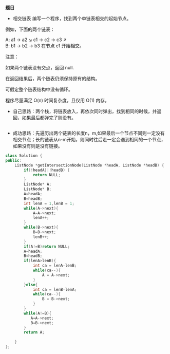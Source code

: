 **题目**

- 相交链表
编写一个程序，找到两个单链表相交的起始节点。

 

例如，下面的两个链表：

A:          a1 → a2
                   ↘
                     c1 → c2 → c3
                   ↗            
B:     b1 → b2 → b3
在节点 c1 开始相交。

 

注意：

如果两个链表没有交点，返回 null.

在返回结果后，两个链表仍须保持原有的结构。

可假定整个链表结构中没有循环。

程序尽量满足 O(n) 时间复杂度，且仅用 O(1) 内存。


- 自己思路：两个栈，将链表放入，再依次同时弹出，找到相同的时候，并返回，如果最后都弹完了则没有。

```c++
```

- 成功思路：先遍历出两个链表的长度n，m,如果最后一个节点不同则一定没有相交节点；长的链表从n-m开始，则同时往后走一定会遇到相同的一个节点，如果没有则是没有链接。

```c++
class Solution {
public:
    ListNode *getIntersectionNode(ListNode *headA, ListNode *headB) {
        if(!headA||!headB) {
            return NULL;
        }
        ListNode* A;
        ListNode* B;
        A=headA;
        B=headB;
        int lenA = 1,lenB = 1;
        while(A->next){
            A=A->next;
            lenA++;
        }
        while(B->next){
            B=B->next;
            lenB++;
        }
        if(A!=B)return NULL;
        A=headA;
        B=headB;
        if(lenA>lenB){
            int ca = lenA-lenB;
            while(ca--){
                A = A->next;
            }
        }else{
            int ca = lenB-lenA;
            while(ca--){
                B = B->next;
            }
        }
        while(A!=B){
           A=A->next;
           B=B->next;
        }
        return A;
        
    }
};
```
